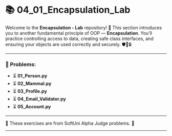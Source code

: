 # 📚 04_01_Encapsulation_Lab

Welcome to the **Encapsulation - Lab** repository! 🎉 This section introduces you to another fundamental principle of
OOP — **Encapsulation**. You’ll practice controlling access to data, creating safe class interfaces, and ensuring your
objects are used correctly and securely. 🛡️🐍🔒

---

### 📜 Problems:

- ⏳ **01_Person.py**
- ⏳ **02_Mammal.py**
- ⏳ **03_Profile.py**
- ⏳ **04_Email_Validator.py**
- ⏳ **05_Account.py**

---

🚀 These exercises are from SoftUni Alpha Judge problems. 👋

---

